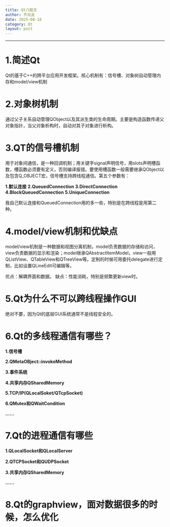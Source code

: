 ```yaml
---
title: Qt八股文
author: 齐兆龙
date: 2025-08-18
category: Qt
layout: post
---
```


---
# 1.简述Qt
Qt的基于C++的跨平台应用开发框架。核心机制有：信号槽、对象树自动管理内存和model/view机制

# 2.对象树机制
通过父子关系自动管理QObject以及其派生类的生命周期。主要是构造函数传递父对象指针，当父对象析构时，自动对其子对象进行析构。

# 3.QT的信号槽机制
用于对象间通信，是一种回调机制；用关键字signal声明信号，用slots声明槽函数，槽函数必须要有定义，否则编译报错。要使用槽函数一般需要继承QObject以及包含Q_OBJECT宏，信号槽支持跨线程通信。第五个参数有：

**1.默认连接**
**2.QueuedConnection**
**3.DirectConnection**
**4.BlockQueuedConnection**
**5.UniqueConnection**

我自己默认连接和QueuedConnection用的多一些，特别是在跨线程是用第二种。

# 4.model/view机制和优缺点
model/view机制是一种数据和视图分离机制，model负责数据的存储和访问，view负责数据的显示和渲染；model继承QAbstractItemModel，view一般用QListView、QTableView和QTreeView等。定制的时候可用委托delegate进行定制，比如设置QLineEdit可编辑等。

优点：解耦界面和数据。
缺点：性能消耗，特别是频繁更新view时。

# 5.Qt为什么不可以跨线程操作GUI
绝对不要，因为Qt的底层GUI系统通常不是线程安全的。

# 6.Qt的多线程通信有哪些？
**1.信号槽**

**2.QMetaOBject::invokeMethod**

**3.事件系统**

**4.共享内存QSharedMemory**

**5.TCP/IP(QLocalSoket/QTcpSocket)**

**6.QMutex和QWaitCondition**

**......**

# 7.Qt的进程通信有哪些
**1.QLocalSocket和QLocalServer**

**2.QTCPSocket和QUDPSocket**

**3.共享内存QSharedMemory**

**......**

# 8.Qt的graphview，面对数据很多的时候，怎么优化

